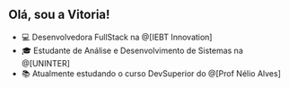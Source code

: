 ## Olá, sou a Vitoria!

- 💻 Desenvolvedora FullStack na @[IEBT Innovation]
- 🎓 Estudante de Análise e Desenvolvimento de Sistemas na @[UNINTER]
- 📚 Atualmente estudando o curso DevSuperior do @[Prof Nélio Alves]

